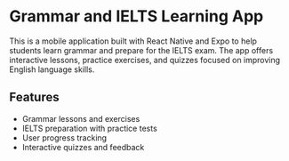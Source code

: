 # Grammar and IELTS Learning App

This is a mobile application built with React Native and Expo to help students learn grammar and prepare for the IELTS exam. The app offers interactive lessons, practice exercises, and quizzes focused on improving English language skills.

## Features
- Grammar lessons and exercises
- IELTS preparation with practice tests
- User progress tracking
- Interactive quizzes and feedback
